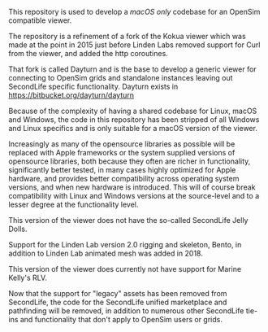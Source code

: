 This repository is used to develop a *macOS only* codebase for an OpenSim compatible viewer. 

The repository is a refinement of a fork of the Kokua viewer which was made at the point in 2015 just before Linden Labs removed support for Curl from the viewer, and added the http coroutines. 

That fork is called Dayturn and is the base to develop a generic viewer for connecting to OpenSim grids and standalone instances leaving out SecondLife specific functionality. 
Dayturn exists in https://bitbucket.org/dayturn/dayturn

Because of the complexity of having a shared codebase for Linux, macOS and Windows, the code in this repository has been stripped of 
all Windows and Linux specifics and is only suitable for a macOS version of the viewer. 

Increasingly as many of the opensource libraries as
possible will be replaced with Apple frameworks or the system supplied versions of opensource libraries, both because they often are richer in functionality, significantly better tested, in many cases highly optimized for Apple hardware, and provides better compatibility across operating system versions, and when new hardware is introduced. 
This will of course break compatibility with Linux and Windows versions at the source-level and to a lesser degree at the functionality level. 

This version of the viewer does not have the so-called SecondLife Jelly Dolls. 

Support for the Linden Lab version 2.0 rigging and skeleton, Bento, in addition to Linden Lab animated mesh was added in 2018.

This version of the viewer does currently not have support for Marine Kelly's RLV.

Now that the support for "legacy" assets has been removed from SecondLife, the code for the SecondLife unified marketplace and pathfinding will be removed, in addition to numerous other SecondLife tie-ins and functionality that don't apply to OpenSim users or grids.

